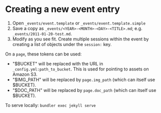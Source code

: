 # Creating a new event entry

1. Open `_events/event.template` or `_events/event.template.simple`
2. Save a copy as `_events/<YEAR>-<MONTH>-<DAY>-<TITLE>.md`; e.g. `_events/2011-01-20-test.md`.
3. Modify as you see fit.  Create multiple sessions within the event by creating a list of objects under the `session:` key.

On a `page`, these tokens can be used:
* "$BUCKET" will be replaced with the URL in `_config.yml:path_to_bucket`.  This is used for pointing to assets on Amazon S3.
* "$IMG_PATH" will be replaced by `page.img_path` (which can itself use $BUCKET).
* "$DOC_PATH" will be replaced by `page.doc_path` (which can itself use $BUCKET).

To serve locally: `bundler exec jekyll serve`